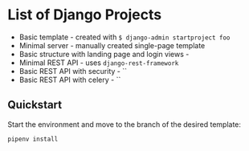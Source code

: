 

# List of Django Projects

* Basic template - created with `$ django-admin startproject foo`
* Minimal server - manually created single-page template
* Basic structure with landing page and login views - 
* Minimal REST API - uses `django-rest-framework`
* Basic REST API with security - ``
* Basic REST API with celery - ``


## Quickstart

Start the environment and move to the branch of the desired template:

```
pipenv install
```